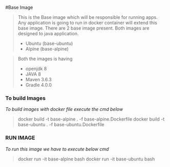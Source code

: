 #Base Image

> This is the Base image which will be responsible for running apps.
> Any application is going to run in docker container will extend this base image.
> There are 2 base image present. Both images are designed to java application.
>  * Ubuntu (base-ubuntu)
>  * Alpine (base-alpine)

> Both the images is having 
> * openjdk 8
> * JAVA 8
> * Maven 3.6.3
> * Gradle 4.0.0

### To build Images

*To build images with docker file execute the cmd below*

> docker build -t base-alpine . -f base-alpine.Dockerfile
> docker build -t base-ubuntu . -f base-ubuntu.Dockerfile

### RUN IMAGE
*To run this image we have to execute below cmd*
> docker run -it base-alpine bash
> docker run -it base-ubuntu bash

